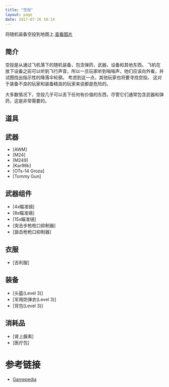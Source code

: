 ```yaml
---
title: "空投"
layout: page
date: 2017-07-26 10:14
---
```


将随机装备空投到地图上.[查看图片](/attach/airdrop/Air-drop.png)

## 简介
空投是从通过飞机落下的随机装备，包含弹药，武器，设备和其他东西。 飞机在放下设备之前可以听到飞行声音，所以一旦玩家听到嗡嗡声，他们应该向外看，并试图找出指示性的降落伞轮廓。 考虑到这一点，其他玩家也将要寻找空投。 这对于装备不良的玩家和装备精良的玩家来说都是危险的。

大多数情况下，空投几乎可以丢下任何有价值的东西，尽管它们通常包含武器和弹药，这是非常需要的。

## 道具

## 武器
* [AWM]
* [M24]
* [M249]
* [Kar98k]
* [OTs-14 Groza]
* [Tommy Gun]

## 武器组件
* [4x瞄准镜]
* [8x瞄准镜]
* [15x瞄准镜]
* [突击步枪枪口抑制器]
* [狙击枪枪口抑制器]

## 衣服
* [吉利服]

## 装备
* [头盔(Level 3)]
* [军用防弹衣(Level 3)]
* [背包(Level 3)]

## 消耗品
* [肾上腺素]
* [医疗包]

# 参考链接
* [Gamepedia](http://battlegrounds.gamepedia.com/Air_Drops)